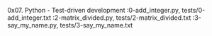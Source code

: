 0x07. Python - Test-driven development
 :0-add_integer.py, tests/0-add_integer.txt
 :2-matrix_divided.py, tests/2-matrix_divided.txt
 :3-say_my_name.py, tests/3-say_my_name.txt
